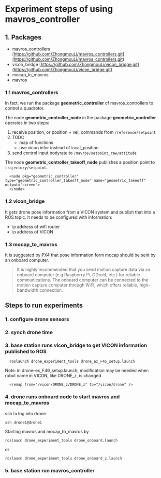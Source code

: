 # Experiment steps of using mavros_controller
## 1. Packages
- mavros_controllers [https://github.com/ZhongmouLi/mavros_controllers.git](https://github.com/ZhongmouLi/mavros_controllers.git)
- vicon_bridge [https://github.com/ZhongmouLi/vicon_bridge.git](https://github.com/ZhongmouLi/vicon_bridge.git)
- mocap_to_mavros
- mavros

### 1.1 mavros_controllers
In fact, we run the package **geometric_controller** of mavros_controllers to control a quadrotor.

The node **geometric_controller_node** in the package **geometric_controller** operates in two steps:
1. receive position, or position + vel, commands from ```/reference/setpoint``` 
2. TODO
    - map of functions
    - use vicon infor instead of local_position
3. send control input bodyrate to ```/mavros/setpoint_raw/attitude```

The node **geometric_controller_takeoff_node** publishes a position point to ```trajectory/setpoint```.
```shell
  <node pkg="geometric_controller" type="geometric_controller_takeoff_node" name="geometric_takeoff" output="screen">
  </node>  
```

### 1.2 vicon_bridge
It gets drone pose information from a VICON system and publish that into a ROS topic. It needs to be configured with information:
- ip address of wifi router
- ip address of VICON


### 1.3 mocap_to_mavros
It is suggested by PX4 that pose information form mocap should be sent by an onboard computer.

> It is highly recommended that you send motion capture data via an onboard computer (e.g Raspberry Pi, ODroid, etc.) for reliable communications. The onboard computer can be connected to the motion capture computer through WiFi, which offers reliable, high-bandwidth connection.


## Steps to run experiments

### 1. configure drone sensors

### 2. synch drone time

### 3. base station runs **vicon_bridge** to get VICON information published to ROS
```shell
  roslaunch drone_experiment_tools drone_ex_F46_setup.launch
```

Note: in drone-ex_F46_setup.launch, modification may be needed
when robot name in VICON, like DRONE_z, is changed 

```shell
  <remap from="/vicon/DRONE_z/DRONE_z" to="/vicon/drone" /> 
```
### 4. drone runs onboard node to start mavros and mocap_to_mavros
ssh to log into drone
```shell
ssh drone1@drone1
```
Starting mavros and mocap_to_mavros by
```shell
roslaucn drone_experiment_tools drone_onboard.launch
```
or

```shell
roslaucn drone_experiment_tools drone_onboard_2.launch
```

### 5. base station run mavros_controller

